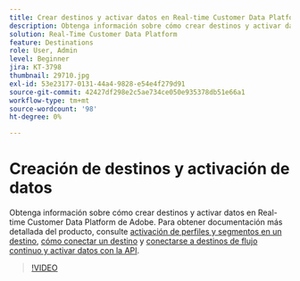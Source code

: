 ```yaml
---
title: Crear destinos y activar datos en Real-time Customer Data Platform de Adobe (RTCDP)
description: Obtenga información sobre cómo crear destinos y activar datos en Real-time Customer Data Platform de Adobe
solution: Real-Time Customer Data Platform
feature: Destinations
role: User, Admin
level: Beginner
jira: KT-3798
thumbnail: 29710.jpg
exl-id: 53e23177-0131-44a4-9828-e54e4f279d91
source-git-commit: 42427df298e2c5ae734ce050e935378db51e66a1
workflow-type: tm+mt
source-wordcount: '98'
ht-degree: 0%

---
```


# Creación de destinos y activación de datos

Obtenga información sobre cómo crear destinos y activar datos en Real-time Customer Data Platform de Adobe. Para obtener documentación más detallada del producto, consulte [activación de perfiles y segmentos en un destino](https://experienceleague.adobe.com/docs/experience-platform/rtcdp/destinations/dest-tutorials/activate-destinations.html), [cómo conectar un destino](https://experienceleague.adobe.com/docs/experience-platform/rtcdp/destinations/dest-tutorials/connect-destination.html) y [conectarse a destinos de flujo continuo y activar datos con la API](https://experienceleague.adobe.com/docs/experience-platform/rtcdp/destinations/api-tutorials/streaming-destinations-api-tutorial.html).

>[!VIDEO](https://video.tv.adobe.com/v/29710?quality=12&learn=on)

